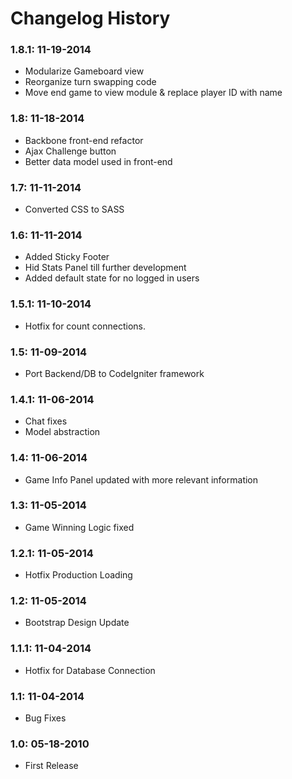# Changelog History

### 1.8.1: 11-19-2014
  - Modularize Gameboard view
  - Reorganize turn swapping code
  - Move end game to view module & replace player ID with name

### 1.8: 11-18-2014
  - Backbone front-end refactor
  - Ajax Challenge button
  - Better data model used in front-end

### 1.7: 11-11-2014
  - Converted CSS to SASS

### 1.6: 11-11-2014
  - Added Sticky Footer
  - Hid Stats Panel till further development
  - Added default state for no logged in users

### 1.5.1: 11-10-2014
  - Hotfix for count connections.

### 1.5: 11-09-2014
  - Port Backend/DB to CodeIgniter framework

### 1.4.1: 11-06-2014
  - Chat fixes
  - Model abstraction

### 1.4: 11-06-2014
  - Game Info Panel updated with more relevant information

### 1.3: 11-05-2014
  - Game Winning Logic fixed

### 1.2.1: 11-05-2014
  - Hotfix Production Loading

### 1.2: 11-05-2014
  - Bootstrap Design Update

### 1.1.1: 11-04-2014
  - Hotfix for Database Connection

### 1.1: 11-04-2014
  - Bug Fixes

### 1.0: 05-18-2010
  - First Release